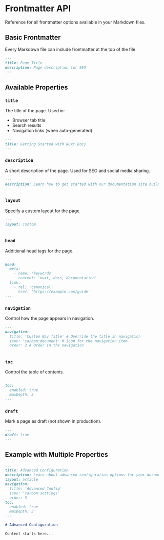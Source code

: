 # Frontmatter API

Reference for all frontmatter options available in your Markdown files.

## Basic Frontmatter

Every Markdown file can include frontmatter at the top of the file:

```md
---
title: Page Title
description: Page description for SEO
---
```

## Available Properties

### `title`

The title of the page. Used in:
- Browser tab title
- Search results
- Navigation links (when auto-generated)

```md
---
title: Getting Started with Nuxt Docs
---
```

### `description`

A short description of the page. Used for SEO and social media sharing.

```md
---
description: Learn how to get started with our documentation site built with Nuxt and UnoCSS.
---
```

### `layout`

Specify a custom layout for the page.

```md
---
layout: custom
---
```

### `head`

Additional head tags for the page.

```md
---
head:
  meta:
    - name: 'keywords'
      content: 'nuxt, docs, documentation'
  link:
    - rel: 'canonical'
      href: 'https://example.com/guide'
---
```

### `navigation`

Control how the page appears in navigation.

```md
---
navigation:
  title: 'Custom Nav Title' # Override the title in navigation
  icon: 'carbon:document' # Icon for the navigation item
  order: 2 # Order in the navigation
---
```

### `toc`

Control the table of contents.

```md
---
toc:
  enabled: true
  maxDepth: 3
---
```

### `draft`

Mark a page as draft (not shown in production).

```md
---
draft: true
---
```

## Example with Multiple Properties

```md
---
title: Advanced Configuration
description: Learn about advanced configuration options for your documentation site.
layout: article
navigation:
  title: 'Advanced Config'
  icon: 'carbon:settings'
  order: 5
toc:
  enabled: true
  maxDepth: 3
---

# Advanced Configuration

Content starts here...
```